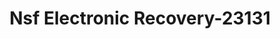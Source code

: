---
f_zip-code: 56529
f_state-code: MN
title: Nsf Electronic Recovery-23131
f_phone: 218-287-8100
f_city-only: Dilworth
f_address: 806 4Th Avenue Northwest Dilworth
f_location-unique-id: '23131'
slug: nsf-electronic-recovery-23131
updated-on: '2024-05-30T13:46:58.046Z'
created-on: '2024-05-30T13:36:59.803Z'
published-on: '2024-05-30T13:54:32.469Z'
f_city-state: cms/city/dilworth-mn.md
f_company: cms/company/nsf-electronic-recovery.md
f_state: cms/state/minnesota.md
layout: '[payday-loan].html'
tags: payday-loan
---